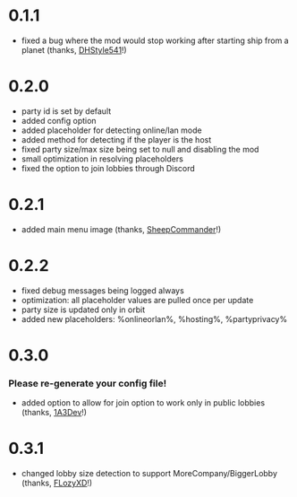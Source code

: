 # 0.1.1

- fixed a bug where the mod would stop working after starting ship from a planet (thanks, [DHStyle541](https://github.com/DHStyle541)!)

# 0.2.0

- party id is set by default
- added config option
- added placeholder for detecting online/lan mode
- added method for detecting if the player is the host
- fixed party size/max size being set to null and disabling the mod
- small optimization in resolving placeholders
- fixed the option to join lobbies through Discord

# 0.2.1

- added main menu image (thanks, [SheepCommander](https://github.com/SheepCommander)!)

# 0.2.2

- fixed debug messages being logged always
- optimization: all placeholder values are pulled once per update
- party size is updated only in orbit
- added new placeholders: %onlineorlan%, %hosting%, %partyprivacy%

# 0.3.0

### Please re-generate your config file!

- added option to allow for join option to work only in public lobbies (thanks, [1A3Dev](https://github.com/1A3Dev)!)

# 0.3.1

- changed lobby size detection to support MoreCompany/BiggerLobby (thanks, [FLozyXD](https://github.com/FLozyXD)!)
